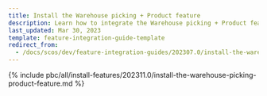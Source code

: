 ```yaml
---
title: Install the Warehouse picking + Product feature
description: Learn how to integrate the Warehouse picking + Product feature into your project
last_updated: Mar 30, 2023
template: feature-integration-guide-template
redirect_from:
  - /docs/scos/dev/feature-integration-guides/202307.0/install-the-warehouse-picking-product-feature.html
---
```


{% include pbc/all/install-features/202311.0/install-the-warehouse-picking-product-feature.md %} <!-- To edit, see /_includes/pbc/all/install-features/202311.0/install-the-warehouse-picking-product-feature.md -->
